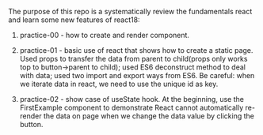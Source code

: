 The purpose of this repo is a systematically review the fundamentals react and learn some new features of react18:

1. practice-00 - how to create and render component.

2. practice-01 - basic use of react that shows how to create a static page. Used props to transfer the data from parent to child(props only works top to button->parent to child); used ES6 deconstruct method to deal with data; used two import and export ways from ES6. Be careful: when we iterate data in react, we need to use the unique id as key.

3. practice-02 - show case of useState hook. At the beginning, use the FirstExample component to demonstrate React cannot automatically re-render the data on page when we change the data value by clicking the button.